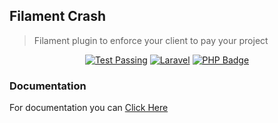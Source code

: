 ## Filament Crash
> Filament plugin to enforce your client to pay your project
<p align="center">
    <a href="https://packagist.org/packages/koalafacade/filament-crash"><img src="https://img.shields.io/packagist/v/koalafacade/filament-crash?color=F28D1A&style=for-the-badge" alt="Test Passing"/></a>
    <a href="https://laravel.com"><img src="https://img.shields.io/badge/Laravel-^9.x-red?style=for-the-badge&logo=Laravel" alt="Laravel" /></a>
    <a href="https://php.net"><img src="https://img.shields.io/badge/PHP-^8.0-7A86B8?style=for-the-badge&logo=php" alt="PHP Badge"/></a>
</p>

### Documentation
For documentation you can [Click Here](https://koalafacade.github.io/packages/filament-crash/)
